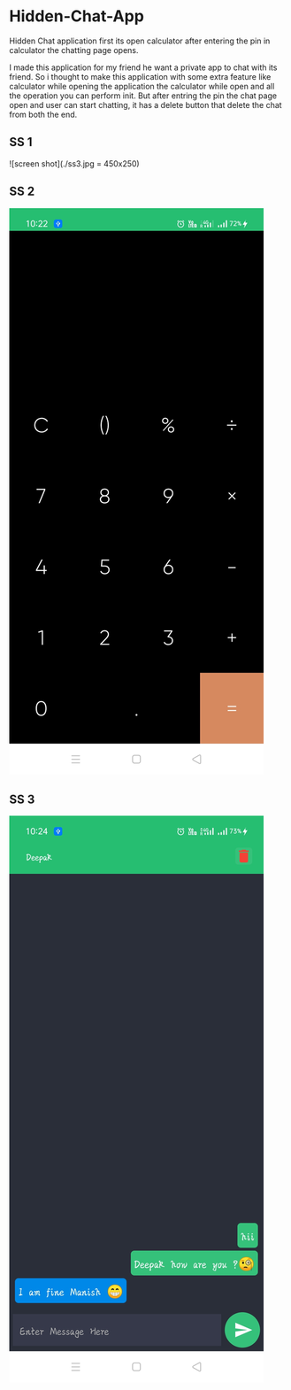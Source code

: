 # Hidden-Chat-App
Hidden Chat application first its open calculator after entering the pin in calculator the chatting page opens.

I made this application for my friend he want a private app to chat with its friend.
So i thought to make this application with some extra feature like calculator while opening the application the calculator while open and all the operation you can perform init.
But after entring the pin the chat page open and user can start chatting, it has a delete button that delete the chat from both the end.


## SS 1
![screen shot](./ss3.jpg = 450x250)

## SS 2
![screen shot](./ss2.jpg)

## SS 3
![screen shot](./ss1.jpg)
